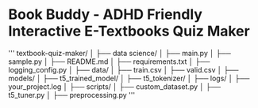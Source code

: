 # Book Buddy - ADHD Friendly Interactive E-Textbooks Quiz Maker
'''
textbook-quiz-maker/
│
├── data science/
│ ├── main.py
│ ├── sample.py
│ ├── README.md
│ ├── requirements.txt
│ ├── logging_config.py
│
├── data/
│ ├── train.csv
│ ├── valid.csv
│
├── models/
│ ├── t5_trained_model/
│ ├── t5_tokenizer/
│
├── logs/
│ ├── your_project.log
│
├── scripts/
│ ├── custom_dataset.py
│ ├── t5_tuner.py
│ ├── preprocessing.py
'''
